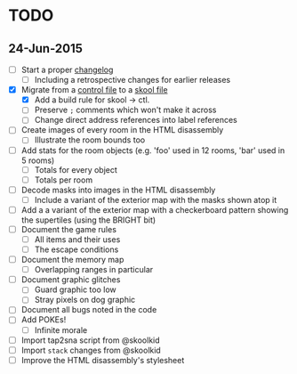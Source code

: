 TODO
====

24-Jun-2015
-----------

- [ ] Start a proper [changelog](http://keepachangelog.com/)
  - [ ] Including a retrospective changes for earlier releases
- [x] Migrate from a [control file](http://skoolkit.ca/docs/skoolkit/control-files.html) to a [skool file](http://skoolkit.ca/docs/skoolkit/skool-files.html)
  - [x] Add a build rule for skool -> ctl.
  - [ ] Preserve `;` comments which won't make it across
  - [ ] Change direct address references into label references
- [ ] Create images of every room in the HTML disassembly
  - [ ] Illustrate the room bounds too
- [ ] Add stats for the room objects (e.g. 'foo' used in 12 rooms, 'bar' used in 5 rooms)
  - [ ] Totals for every object
  - [ ] Totals per room
- [ ] Decode masks into images in the HTML disassembly
  - [ ] Include a variant of the exterior map with the masks shown atop it
- [ ] Add a a variant of the exterior map with a checkerboard pattern showing the supertiles (using the BRIGHT bit)
- [ ] Document the game rules
  - [ ] All items and their uses
  - [ ] The escape conditions
- [ ] Document the memory map
  - [ ] Overlapping ranges in particular
- [ ] Document graphic glitches
  - [ ] Guard graphic too low
  - [ ] Stray pixels on dog graphic
- [ ] Document all bugs noted in the code
- [ ] Add POKEs!
  - [ ] Infinite morale
- [ ] Import tap2sna script from @skoolkid
- [ ] Import `stack` changes from @skoolkid
- [ ] Improve the HTML disassembly's stylesheet
